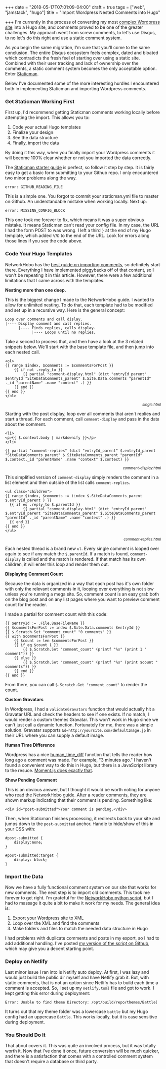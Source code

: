 +++
date = "2018-05-17T07:01:09-04:00"
draft = true
tags = ["web", "jamstack", "hugo"]
title = "Import Wordpress Nested Comments into Hugo"

+++
I'm currently in the process of converting my most [complex Wordpress site](http://battleofbrothers.com) into a Hugo site, and comments proved to be one of the greater challenges. My approach went from screw comments, to let's use Disqus, to no let's do this right and use a static comment system.

<!--more-->

As you begin the same migration, I'm sure that you'll come to the same conclusion. The entire Disqus ecosystem feels complex, dated and bloated which contradicts the fresh feel of starting over using a static site. Combined with their user tracking and lack of ownership over the comments, a static comment system becomes the only acceptable option. Enter [Staticman](https://staticman.net).

Below I've documented some of the more interesting hurdles I encountered both in implementing Staticman and importing Wordpress comments.

### Get Staticman Working First

First up, I'd recommend getting Staticman comments working locally before attempting the import. This allows you to:

1. Code your actual Hugo templates
2. Finalize your design
3. See the data structure
4. Finally, import the data

By doing it this way, when you finally import your Wordpress comments it will become 100% clear whether or not you imported the data correctly.

The [Staticman starter guide](https://staticman.net/docs/) is perfect, so follow it step by step. It is fairly easy to get a basic form submitting to your Github repo. I only encountered two minor problems along the way.

    error: GITHUB_READING_FILE

This is a simple one. You forgot to commit your staticman.yml file to master on Github. An understandable mistake when working locally. Next up:

    error: MISSING_CONFIG_BLOCK

This one took me forever to fix, which means it was a super obvious mistake. It means Staticman can't read your config file. In my case, the URL I had the form POST to was wrong. I left a third `}` at the end of my Hugo template, which added `%7D` to the end of the URL. Look for errors along those lines if you see the code above.

### Code Your Hugo Templates

NetworkHobo has the [best guide on importing comments](https://networkhobo.com/2017/12/30/hugo---staticman-nested-replies-and-e-mail-notifications/), so definitely start there. Everything I have implemented piggybacks off of that content, so I won't be repeating it in this article. However, there were a few additional limitations that I came across with the templates.

**Nesting more than one deep.**

This is the biggest change I made to the NetworkHobo guide. I wanted to allow for unlimited nesting. To do that, each template had to be modified and set up in a recursive way. Here is the general concept:

    Loop over comments and call dislay.
    |---- Display comment and call replies.
    	  |---- Finds replies, calls display.
    		    |---- Loops until no replies.

Take a second to process that, and then have a look at the 3 related snippets below. We'll start with the base template file, and then jump into each nested call.

    <ol>
    {{ range $index, $comments := $commentsForPost }}
        {{ if not .reply_to }}
            {{ partial "comment-display.html" (dict "entryId_parent" $entryId "SiteDataComments_parent" $.Site.Data.comments "parentId" ._id "parentName" .name "context" .) }} 
        {{ end }}
    {{ end }}
    </ol>

<p style="text-align:right"><small><i>single.html</i></small></p>

Starting with the post display, loop over all comments that aren't replies and start a thread. For each comment, call `comment-display` and pass in the data about the comment.

    <li>
    <p>{{ $.context.body | markdownify }}</p>
    </li>
    
    {{ partial "comment-replies" (dict "entryId_parent" $.entryId_parent "SiteDataComments_parent" $.SiteDataComments_parent "parentId" $.context._id "parentName" .name "context" $.context) }}

<p style="text-align:right"><small><I>comment-display.html</i></small></p>

This simplified version of `comment-display` simply renders the comment in a list element and then outside of the list calls `comment-replies`.

    <ul class="children">
    {{ range $index, $comments := (index $.SiteDataComments_parent $.entryId_parent ) }}
      {{ if eq .reply_to $.parentId }}
         	{{ partial "comment-display.html" (dict "entryId_parent" $.entryId_parent "SiteDataComments_parent" $.SiteDataComments_parent "parentId" ._id "parentName" .name "context" .) }} 
      {{ end }}
    {{ end }}
    </ul>

<p style="text-align:right"><small><I>comment-replies.html</i></small></p>

Each nested thread is a brand new `ul`. Every single comment is looped over again to see if any match the `$.parentId`. If a match is found, `comment-display` is called and the match is rendered. If that match has its own children, it will enter this loop and render them out.

**Displaying Comment Count**

Because the data is organized in a way that each post has it's own folder with only the relevant comments in it, looping over everything is not slow unless you're running a mega site. So, comment count is an easy grab both on the blog post and on any list pages where you want to preview comment count for the reader.

I made a partial for comment count with this code:

    {{ $entryId := .File.BaseFileName }}
    {{ $commentsForPost := index $.Site.Data.comments $entryId }}
    {{ $.Scratch.Set "comment_count" "0 comments" }}
    {{ with $commentsForPost }}
    	{{ $count := len $commentsForPost }}
    	{{ if eq $count 1 }}
    		{{ $.Scratch.Set "comment_count" (printf "%s" (print 1 " comment")) }}
    	{{ else }}
    		{{ $.Scratch.Set "comment_count" (printf "%s" (print $count " comments")) }}
    	{{ end }}
    {{ end }}

From there, you can call `$.Scratch.Get "comment_count"` to render the count.

**Custom Gravatars**

In Wordpress, I had a `validateGravatars` function that would actually hit a Gravatar URL and check the headers to see if one exists. If no match, I would render a custom themes Gravatar. This won't work in Hugo since we can't just call a dynamic function. Fortunately for me, there was a simple solution. Gravatar supports `&d=http://yoursite.com/defaultImage.jp` in their URL where you can supply a default image.

**Human Time Difference**

Wordpress has a nice [human_time_diff](https://codex.wordpress.org/Function_Reference/human_time_diff) function that tells the reader how long ago a comment was made. For example, "3 minutes ago." I haven't found a convenient way to do this in Hugo, but there is a JavaScript library to the resuce. [Moment.js does exactly that](http://momentjs.com).

**Show Pending Comment**

This is an obvious answer, but I thought it would be worth noting for anyone who read the NetworkHobo guide. After a reader comments, they are shown markup indicating that their comment is pending. Something like:

    <div id="post-submitted">Your comment is pending.</div>

Then, when Staticman finishes processing, it redirects back to your site and jumps down to the `post-submitted` anchor. Handle to hide/show of this in your CSS with:

    #post-submitted {
    	display:none;
    }
    
    #post-submitted:target {
    	display: block;
    }

### Import the Data

Now we have a fully functional comment system on our site that works for new comments. The next step is to import old comments. This took me forever to get right. I'm grateful for the [NetworkHobo python script](https://github.com/dancwilliams/wordpress_to_staticman_comments), but I had to massage it quite a bit to make it work for my needs. The general idea is:

1. Export your Wordpress site to XML
2. Loop over the XML and find the comments
3. Make folders and files to match the needed data structure in Hugo

I had problems with duplicate comments and posts in my export, so I had to add additional handling. I've posted [my version of the script on Github](https://gist.github.com/veeneck/cff15cb978993d40011e6800417ac110), which may give you a decent starting point.

### Deploy on Netlify

Last minor issue I ran into is Netlify auto deploy. At first, I was lazy and would just build the public dir myself and have Netlify grab it. But, with static comments, that is not an option since Netlify has to build each time a comment is accepted. So, I set up my `netlify.toml` file and got to work. I kept getting this error during deployment:

    Error: Unable to find theme Directory: /opt/build/repo/themes/Battle)

It turns out that my theme folder was a lowercase `battle` but my Hugo config had an uppercase `Battle`. This works locally, but it is case sensitive during deployment.

### You Should Do It

That about covers it. This was quite an involved process, but it was totally worth it. Now that I've done it once, future conversion will be much quicker, and there is a satisfaction that comes with a controlled comment system that doesn't require a database or third party.